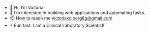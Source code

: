- 👋 Hi, I’m Victoria!
- 👀 I’m interested in building web applications and automating tasks.
- 📫 How to reach me victoriakolberg8g@gmail.com
- ⚡ Fun fact: I am a Clinical Laboratory Scientist!
<!---
vickolberg/vickolberg is a ✨ special ✨ repository because its `README.md` (this file) appears on your GitHub profile.
You can click the Preview link to take a look at your changes.
--->
